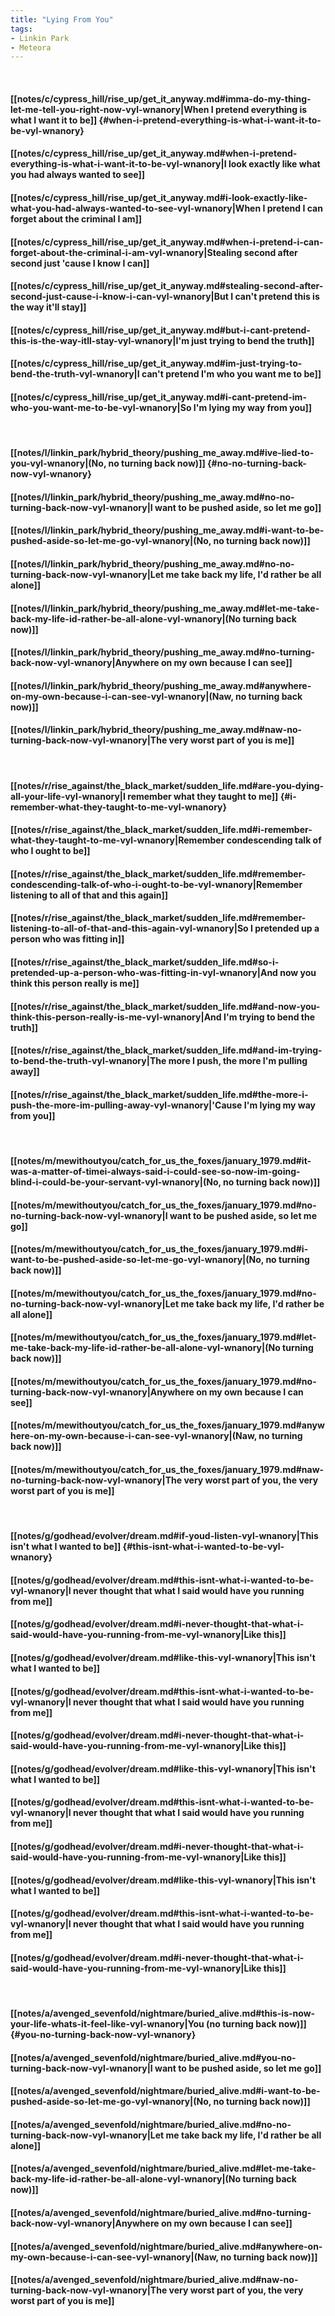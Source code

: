 ```yaml
---
title: "Lying From You"
tags:
- Linkin Park
- Meteora
---
```

&nbsp;
#### [[notes/c/cypress_hill/rise_up/get_it_anyway.md#imma-do-my-thing-let-me-tell-you-right-now-vyl-wnanory|When I pretend everything is what I want it to be]] {#when-i-pretend-everything-is-what-i-want-it-to-be-vyl-wnanory}
#### [[notes/c/cypress_hill/rise_up/get_it_anyway.md#when-i-pretend-everything-is-what-i-want-it-to-be-vyl-wnanory|I look exactly like what you had always wanted to see]]
#### [[notes/c/cypress_hill/rise_up/get_it_anyway.md#i-look-exactly-like-what-you-had-always-wanted-to-see-vyl-wnanory|When I pretend I can forget about the criminal I am]]
#### [[notes/c/cypress_hill/rise_up/get_it_anyway.md#when-i-pretend-i-can-forget-about-the-criminal-i-am-vyl-wnanory|Stealing second after second just 'cause I know I can]]
#### [[notes/c/cypress_hill/rise_up/get_it_anyway.md#stealing-second-after-second-just-cause-i-know-i-can-vyl-wnanory|But I can't pretend this is the way it'll stay]]
#### [[notes/c/cypress_hill/rise_up/get_it_anyway.md#but-i-cant-pretend-this-is-the-way-itll-stay-vyl-wnanory|I'm just trying to bend the truth]]
#### [[notes/c/cypress_hill/rise_up/get_it_anyway.md#im-just-trying-to-bend-the-truth-vyl-wnanory|I can't pretend I'm who you want me to be]]
#### [[notes/c/cypress_hill/rise_up/get_it_anyway.md#i-cant-pretend-im-who-you-want-me-to-be-vyl-wnanory|So I'm lying my way from you]]
&nbsp;
#### [[notes/l/linkin_park/hybrid_theory/pushing_me_away.md#ive-lied-to-you-vyl-wnanory|(No, no turning back now)]] {#no-no-turning-back-now-vyl-wnanory}
#### [[notes/l/linkin_park/hybrid_theory/pushing_me_away.md#no-no-turning-back-now-vyl-wnanory|I want to be pushed aside, so let me go]]
#### [[notes/l/linkin_park/hybrid_theory/pushing_me_away.md#i-want-to-be-pushed-aside-so-let-me-go-vyl-wnanory|(No, no turning back now)]]
#### [[notes/l/linkin_park/hybrid_theory/pushing_me_away.md#no-no-turning-back-now-vyl-wnanory|Let me take back my life, I'd rather be all alone]]
#### [[notes/l/linkin_park/hybrid_theory/pushing_me_away.md#let-me-take-back-my-life-id-rather-be-all-alone-vyl-wnanory|(No turning back now)]]
#### [[notes/l/linkin_park/hybrid_theory/pushing_me_away.md#no-turning-back-now-vyl-wnanory|Anywhere on my own because I can see]]
#### [[notes/l/linkin_park/hybrid_theory/pushing_me_away.md#anywhere-on-my-own-because-i-can-see-vyl-wnanory|(Naw, no turning back now)]]
#### [[notes/l/linkin_park/hybrid_theory/pushing_me_away.md#naw-no-turning-back-now-vyl-wnanory|The very worst part of you is me]]
&nbsp;
#### [[notes/r/rise_against/the_black_market/sudden_life.md#are-you-dying-all-your-life-vyl-wnanory|I remember what they taught to me]] {#i-remember-what-they-taught-to-me-vyl-wnanory}
#### [[notes/r/rise_against/the_black_market/sudden_life.md#i-remember-what-they-taught-to-me-vyl-wnanory|Remember condescending talk of who I ought to be]]
#### [[notes/r/rise_against/the_black_market/sudden_life.md#remember-condescending-talk-of-who-i-ought-to-be-vyl-wnanory|Remember listening to all of that and this again]]
#### [[notes/r/rise_against/the_black_market/sudden_life.md#remember-listening-to-all-of-that-and-this-again-vyl-wnanory|So I pretended up a person who was fitting in]]
#### [[notes/r/rise_against/the_black_market/sudden_life.md#so-i-pretended-up-a-person-who-was-fitting-in-vyl-wnanory|And now you think this person really is me]]
#### [[notes/r/rise_against/the_black_market/sudden_life.md#and-now-you-think-this-person-really-is-me-vyl-wnanory|And I'm trying to bend the truth]]
#### [[notes/r/rise_against/the_black_market/sudden_life.md#and-im-trying-to-bend-the-truth-vyl-wnanory|The more I push, the more I'm pulling away]]
#### [[notes/r/rise_against/the_black_market/sudden_life.md#the-more-i-push-the-more-im-pulling-away-vyl-wnanory|'Cause I'm lying my way from you]]
&nbsp;
#### [[notes/m/mewithoutyou/catch_for_us_the_foxes/january_1979.md#it-was-a-matter-of-timei-always-said-i-could-see-so-now-im-going-blind-i-could-be-your-servant-vyl-wnanory|(No, no turning back now)]]
#### [[notes/m/mewithoutyou/catch_for_us_the_foxes/january_1979.md#no-no-turning-back-now-vyl-wnanory|I want to be pushed aside, so let me go]]
#### [[notes/m/mewithoutyou/catch_for_us_the_foxes/january_1979.md#i-want-to-be-pushed-aside-so-let-me-go-vyl-wnanory|(No, no turning back now)]]
#### [[notes/m/mewithoutyou/catch_for_us_the_foxes/january_1979.md#no-no-turning-back-now-vyl-wnanory|Let me take back my life, I'd rather be all alone]]
#### [[notes/m/mewithoutyou/catch_for_us_the_foxes/january_1979.md#let-me-take-back-my-life-id-rather-be-all-alone-vyl-wnanory|(No turning back now)]]
#### [[notes/m/mewithoutyou/catch_for_us_the_foxes/january_1979.md#no-turning-back-now-vyl-wnanory|Anywhere on my own because I can see]]
#### [[notes/m/mewithoutyou/catch_for_us_the_foxes/january_1979.md#anywhere-on-my-own-because-i-can-see-vyl-wnanory|(Naw, no turning back now)]]
#### [[notes/m/mewithoutyou/catch_for_us_the_foxes/january_1979.md#naw-no-turning-back-now-vyl-wnanory|The very worst part of you, the very worst part of you is me]]
&nbsp;
#### [[notes/g/godhead/evolver/dream.md#if-youd-listen-vyl-wnanory|This isn't what I wanted to be]] {#this-isnt-what-i-wanted-to-be-vyl-wnanory}
#### [[notes/g/godhead/evolver/dream.md#this-isnt-what-i-wanted-to-be-vyl-wnanory|I never thought that what I said would have you running from me]]
#### [[notes/g/godhead/evolver/dream.md#i-never-thought-that-what-i-said-would-have-you-running-from-me-vyl-wnanory|Like this]]
#### [[notes/g/godhead/evolver/dream.md#like-this-vyl-wnanory|This isn't what I wanted to be]]
#### [[notes/g/godhead/evolver/dream.md#this-isnt-what-i-wanted-to-be-vyl-wnanory|I never thought that what I said would have you running from me]]
#### [[notes/g/godhead/evolver/dream.md#i-never-thought-that-what-i-said-would-have-you-running-from-me-vyl-wnanory|Like this]]
#### [[notes/g/godhead/evolver/dream.md#like-this-vyl-wnanory|This isn't what I wanted to be]]
#### [[notes/g/godhead/evolver/dream.md#this-isnt-what-i-wanted-to-be-vyl-wnanory|I never thought that what I said would have you running from me]]
#### [[notes/g/godhead/evolver/dream.md#i-never-thought-that-what-i-said-would-have-you-running-from-me-vyl-wnanory|Like this]]
#### [[notes/g/godhead/evolver/dream.md#like-this-vyl-wnanory|This isn't what I wanted to be]]
#### [[notes/g/godhead/evolver/dream.md#this-isnt-what-i-wanted-to-be-vyl-wnanory|I never thought that what I said would have you running from me]]
#### [[notes/g/godhead/evolver/dream.md#i-never-thought-that-what-i-said-would-have-you-running-from-me-vyl-wnanory|Like this]]
&nbsp;
#### [[notes/a/avenged_sevenfold/nightmare/buried_alive.md#this-is-now-your-life-whats-it-feel-like-vyl-wnanory|You (no turning back now)]] {#you-no-turning-back-now-vyl-wnanory}
#### [[notes/a/avenged_sevenfold/nightmare/buried_alive.md#you-no-turning-back-now-vyl-wnanory|I want to be pushed aside, so let me go]]
#### [[notes/a/avenged_sevenfold/nightmare/buried_alive.md#i-want-to-be-pushed-aside-so-let-me-go-vyl-wnanory|(No, no turning back now)]]
#### [[notes/a/avenged_sevenfold/nightmare/buried_alive.md#no-no-turning-back-now-vyl-wnanory|Let me take back my life, I'd rather be all alone]]
#### [[notes/a/avenged_sevenfold/nightmare/buried_alive.md#let-me-take-back-my-life-id-rather-be-all-alone-vyl-wnanory|(No turning back now)]]
#### [[notes/a/avenged_sevenfold/nightmare/buried_alive.md#no-turning-back-now-vyl-wnanory|Anywhere on my own because I can see]]
#### [[notes/a/avenged_sevenfold/nightmare/buried_alive.md#anywhere-on-my-own-because-i-can-see-vyl-wnanory|(Naw, no turning back now)]]
#### [[notes/a/avenged_sevenfold/nightmare/buried_alive.md#naw-no-turning-back-now-vyl-wnanory|The very worst part of you, the very worst part of you is me]]
